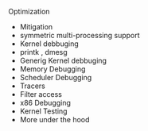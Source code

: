 Optimization
- Mitigation
- symmetric multi-processing support
- Kernel debbuging
- printk , dmesg
- Generig Kernel debbuging
- Memory Debugging
- Scheduler Debugging
- Tracers
- Filter access
- x86 Debugging
- Kernel Testing
- More under the hood
